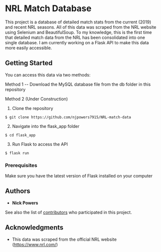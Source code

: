 # NRL Match Database

This project is a database of detailed match stats from the current (2019) and recent NRL seasons.
All of this data was scraped from the NRL website using Selenium and BeautifulSoup. To my knowledge,
this is the first time that detailed match data from the NRL has been consolidated into one single
database. I am currently working on a Flask API to make this data more easily accessible.  


## Getting Started

You can access this data via two methods:

Method 1 -- Download the MySQL database file from the db folder in this repository

Method 2 (Under Construction)
  1. Clone the repository

    $ git clone https://github.com/njpowers7915/NRL-match-data

  2. Navigate into the flask_app folder

    $ cd flask_app

  3. Run Flask to access the API

    $ flask run

### Prerequisites

Make sure you have the latest version of Flask installed on your computer


## Authors

* **Nick Powers**

See also the list of [contributors](https://github.com/your/project/contributors) who participated in this project.

## Acknowledgments

* This data was scraped from the official NRL website (https://www.nrl.com/)
